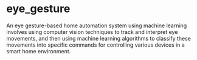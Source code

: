 # eye_gesture
An eye gesture-based home automation system using machine learning involves using computer vision techniques to track and interpret eye movements, and then using machine learning algorithms to classify these movements into specific commands for controlling various devices in a smart home environment.
